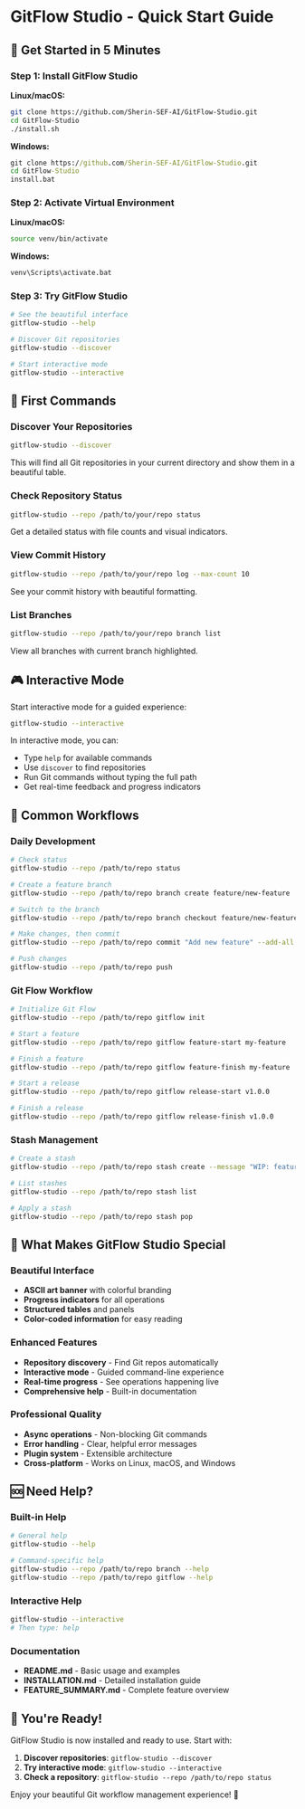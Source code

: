 # GitFlow Studio - Quick Start Guide

## 🚀 Get Started in 5 Minutes

### Step 1: Install GitFlow Studio

**Linux/macOS:**
```bash
git clone https://github.com/Sherin-SEF-AI/GitFlow-Studio.git
cd GitFlow-Studio
./install.sh
```

**Windows:**
```cmd
git clone https://github.com/Sherin-SEF-AI/GitFlow-Studio.git
cd GitFlow-Studio
install.bat
```

### Step 2: Activate Virtual Environment

**Linux/macOS:**
```bash
source venv/bin/activate
```

**Windows:**
```cmd
venv\Scripts\activate.bat
```

### Step 3: Try GitFlow Studio

```bash
# See the beautiful interface
gitflow-studio --help

# Discover Git repositories
gitflow-studio --discover

# Start interactive mode
gitflow-studio --interactive
```

## 🎯 First Commands

### Discover Your Repositories
```bash
gitflow-studio --discover
```
This will find all Git repositories in your current directory and show them in a beautiful table.

### Check Repository Status
```bash
gitflow-studio --repo /path/to/your/repo status
```
Get a detailed status with file counts and visual indicators.

### View Commit History
```bash
gitflow-studio --repo /path/to/your/repo log --max-count 10
```
See your commit history with beautiful formatting.

### List Branches
```bash
gitflow-studio --repo /path/to/your/repo branch list
```
View all branches with current branch highlighted.

## 🎮 Interactive Mode

Start interactive mode for a guided experience:
```bash
gitflow-studio --interactive
```

In interactive mode, you can:
- Type `help` for available commands
- Use `discover` to find repositories
- Run Git commands without typing the full path
- Get real-time feedback and progress indicators

## 🔧 Common Workflows

### Daily Development
```bash
# Check status
gitflow-studio --repo /path/to/repo status

# Create a feature branch
gitflow-studio --repo /path/to/repo branch create feature/new-feature

# Switch to the branch
gitflow-studio --repo /path/to/repo branch checkout feature/new-feature

# Make changes, then commit
gitflow-studio --repo /path/to/repo commit "Add new feature" --add-all

# Push changes
gitflow-studio --repo /path/to/repo push
```

### Git Flow Workflow
```bash
# Initialize Git Flow
gitflow-studio --repo /path/to/repo gitflow init

# Start a feature
gitflow-studio --repo /path/to/repo gitflow feature-start my-feature

# Finish a feature
gitflow-studio --repo /path/to/repo gitflow feature-finish my-feature

# Start a release
gitflow-studio --repo /path/to/repo gitflow release-start v1.0.0

# Finish a release
gitflow-studio --repo /path/to/repo gitflow release-finish v1.0.0
```

### Stash Management
```bash
# Create a stash
gitflow-studio --repo /path/to/repo stash create --message "WIP: feature in progress"

# List stashes
gitflow-studio --repo /path/to/repo stash list

# Apply a stash
gitflow-studio --repo /path/to/repo stash pop
```

## 🎨 What Makes GitFlow Studio Special

### Beautiful Interface
- **ASCII art banner** with colorful branding
- **Progress indicators** for all operations
- **Structured tables** and panels
- **Color-coded information** for easy reading

### Enhanced Features
- **Repository discovery** - Find Git repos automatically
- **Interactive mode** - Guided command-line experience
- **Real-time progress** - See operations happening live
- **Comprehensive help** - Built-in documentation

### Professional Quality
- **Async operations** - Non-blocking Git commands
- **Error handling** - Clear, helpful error messages
- **Plugin system** - Extensible architecture
- **Cross-platform** - Works on Linux, macOS, and Windows

## 🆘 Need Help?

### Built-in Help
```bash
# General help
gitflow-studio --help

# Command-specific help
gitflow-studio --repo /path/to/repo branch --help
gitflow-studio --repo /path/to/repo gitflow --help
```

### Interactive Help
```bash
gitflow-studio --interactive
# Then type: help
```

### Documentation
- **README.md** - Basic usage and examples
- **INSTALLATION.md** - Detailed installation guide
- **FEATURE_SUMMARY.md** - Complete feature overview

## 🎉 You're Ready!

GitFlow Studio is now installed and ready to use. Start with:

1. **Discover repositories**: `gitflow-studio --discover`
2. **Try interactive mode**: `gitflow-studio --interactive`
3. **Check a repository**: `gitflow-studio --repo /path/to/repo status`

Enjoy your beautiful Git workflow management experience! 🚀 